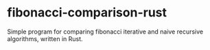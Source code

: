 # fibonacci-comparison-rust
Simple program for comparing fibonacci iterative and naive recursive algorithms, written in Rust.
